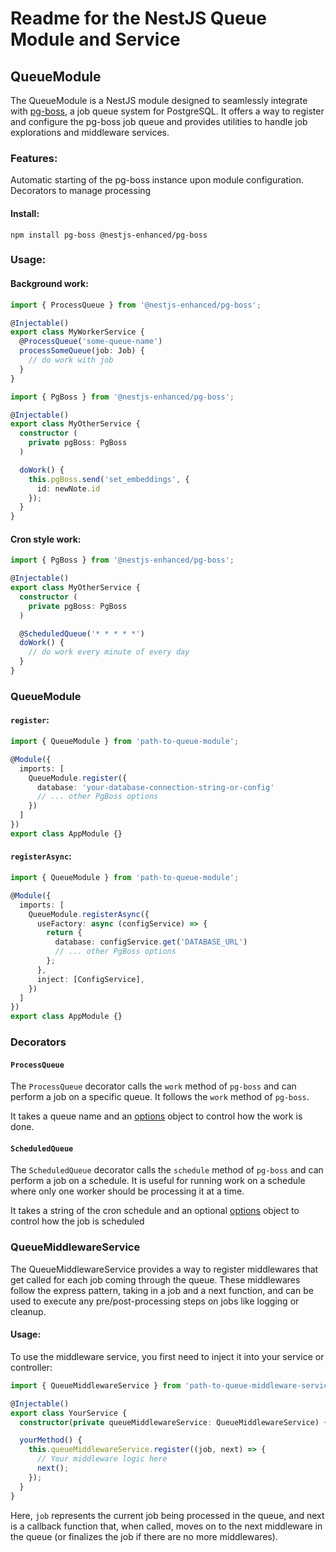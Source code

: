 # Readme for the NestJS Queue Module and Service
## QueueModule

The QueueModule is a NestJS module designed to seamlessly integrate with [pg-boss](https://github.com/timgit/pg-boss/blob/master/docs/readme.md), a job queue system for PostgreSQL. It offers a way to register and configure the pg-boss job queue and provides utilities to handle job explorations and middleware services.

### Features:
Automatic starting of the pg-boss instance upon module configuration.
Decorators to manage processing 

#### Install:
`npm install pg-boss @nestjs-enhanced/pg-boss`

### Usage:

#### Background work:
```ts
import { ProcessQueue } from '@nestjs-enhanced/pg-boss';

@Injectable()
export class MyWorkerService {
  @ProcessQueue('some-queue-name')
  processSomeQueue(job: Job) {
    // do work with job
  }
}

import { PgBoss } from '@nestjs-enhanced/pg-boss';

@Injectable()
export class MyOtherService {
  constructor (
    private pgBoss: PgBoss
  )

  doWork() {
    this.pgBoss.send('set_embeddings', {
      id: newNote.id
    });
  }
}
```

#### Cron style work:
```ts
import { PgBoss } from '@nestjs-enhanced/pg-boss';

@Injectable()
export class MyOtherService {
  constructor (
    private pgBoss: PgBoss
  )

  @ScheduledQueue('* * * * *')
  doWork() {
    // do work every minute of every day
  }
}
```

### QueueModule
#### `register`:
```ts
import { QueueModule } from 'path-to-queue-module';

@Module({
  imports: [
    QueueModule.register({
      database: 'your-database-connection-string-or-config'
      // ... other PgBoss options
    })
  ]
})
export class AppModule {}
```

#### `registerAsync`:
```ts
import { QueueModule } from 'path-to-queue-module';

@Module({
  imports: [
    QueueModule.registerAsync({
      useFactory: async (configService) => {
        return {
          database: configService.get('DATABASE_URL')
          // ... other PgBoss options
        };
      },
      inject: [ConfigService],
    })
  ]
})
export class AppModule {}
```

### Decorators


#### `ProcessQueue`

The `ProcessQueue` decorator calls the `work` method of `pg-boss` and can perform a job on a specific queue. It follows the `work` method of `pg-boss`.

It takes a queue name and an [options](https://github.com/timgit/pg-boss/blob/master/docs/readme.md#work) object to control how the work is done.

#### `ScheduledQueue`

The `ScheduledQueue` decorator calls the `schedule` method of `pg-boss` and can perform a job on a schedule. It is useful for running work on a schedule where only one worker should be processing it at a time.

It takes a string of the cron schedule and an optional [options](https://github.com/timgit/pg-boss/blob/master/docs/readme.md#sendname-data-options) object to control how the job is scheduled

### QueueMiddlewareService

The QueueMiddlewareService provides a way to register middlewares that get called for each job coming through the queue. These middlewares follow the express pattern, taking in a job and a next function, and can be used to execute any pre/post-processing steps on jobs like logging or cleanup.

#### Usage:
To use the middleware service, you first need to inject it into your service or controller:

```ts
import { QueueMiddlewareService } from 'path-to-queue-middleware-service';

@Injectable()
export class YourService {
  constructor(private queueMiddlewareService: QueueMiddlewareService) {}

  yourMethod() {
    this.queueMiddlewareService.register((job, next) => {
      // Your middleware logic here
      next();
    });
  }
}
```
Here, `job` represents the current job being processed in the queue, and next is a callback function that, when called, moves on to the next middleware in the queue (or finalizes the job if there are no more middlewares).
